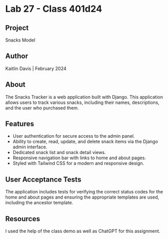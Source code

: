 # Lab 27 - Class 401d24

## Project
Snacks Model

## Author

Kaitlin Davis | February 2024

## About
The Snacks Tracker is a web application built with Django. This application allows users to track various snacks, including their names, descriptions, and the user who purchased them.

## Features
- User authentication for secure access to the admin panel.
- Ability to create, read, update, and delete snack items via the Django admin interface.
- Dedicated snack list and snack detail views.
- Responsive navigation bar with links to home and about pages.
- Styled with Tailwind CSS for a modern and responsive design.

## User Acceptance Tests
The application includes tests for verifying the correct status codes for the home and about pages and ensuring the appropriate templates are used, including the ancestor template.

## Resources

I used the help of the class demo as well as ChatGPT for this assignment. 